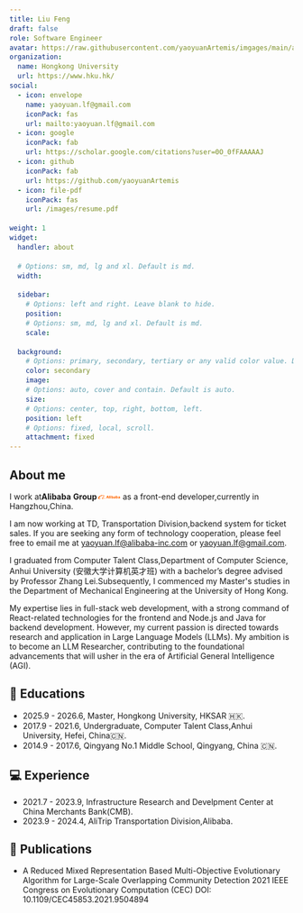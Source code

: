 ```yaml
---
title: Liu Feng
draft: false
role: Software Engineer
avatar: https://raw.githubusercontent.com/yaoyuanArtemis/imgages/main/avatar.png
organization:
  name: Hongkong University
  url: https://www.hku.hk/
social:
  - icon: envelope
    name: yaoyuan.lf@gmail.com
    iconPack: fas
    url: mailto:yaoyuan.lf@gmail.com
  - icon: google
    iconPack: fab
    url: https://scholar.google.com/citations?user=0O_0fFAAAAAJ
  - icon: github
    iconPack: fab
    url: https://github.com/yaoyuanArtemis
  - icon: file-pdf
    iconPack: fas
    url: /images/resume.pdf

weight: 1
widget:
  handler: about

  # Options: sm, md, lg and xl. Default is md.
  width:

  sidebar:
    # Options: left and right. Leave blank to hide.
    position: 
    # Options: sm, md, lg and xl. Default is md.
    scale: 
  
  background:
    # Options: primary, secondary, tertiary or any valid color value. Default is primary.
    color: secondary
    image:
    # Options: auto, cover and contain. Default is auto.
    size:
    # Options: center, top, right, bottom, left.
    position: left
    # Options: fixed, local, scroll.
    attachment: fixed
---
```


## About me

I work at<strong>Alibaba</strong> <strong>Group</strong><img src='https://raw.githubusercontent.com/yaoyuanArtemis/imgages/main/alibaba_logo.png' style='width: 3em;display: inline;margin-top:0;margin-bottom:0'> as a front-end developer,currently in Hangzhou,China.

I am now working at TD, Transportation Division,backend system for ticket sales. If you are seeking any form of technology cooperation, please feel free to email me at yaoyuan.lf@alibaba-inc.com or yaoyuan.lf@gmail.com.

I graduated from Computer Talent Class,Department of Computer Science, Anhui University (安徽大学计算机英才班) with a bachelor’s degree advised by Professor Zhang Lei.Subsequently, I commenced my Master's studies in the Department of Mechanical Engineering at the University of Hong Kong.

My expertise lies in full-stack web development, with a strong command of React-related technologies for the frontend and Node.js and Java for backend development. However, my current passion is directed towards research and application in Large Language Models (LLMs). My ambition is to become an LLM Researcher, contributing to the foundational advancements that will usher in the era of Artificial General Intelligence (AGI).

## 📖 Educations

- 2025.9 - 2026.6, Master, Hongkong University, HKSAR 🇭🇰.
- 2017.9 - 2021.6, Undergraduate, Computer Talent Class,Anhui University, Hefei, China🇨🇳.
- 2014.9 - 2017.6, Qingyang No.1 Middle School, Qingyang, China 🇨🇳.

## 💻 Experience
- 2021.7 - 2023.9, Infrastructure Research and Develpment Center at China Merchants Bank(CMB).
- 2023.9 - 2024.4, AliTrip Transportation Division,Alibaba.

## 📝 Publications
- A Reduced Mixed Representation Based Multi-Objective Evolutionary Algorithm for Large-Scale Overlapping Community Detection 2021 IEEE Congress on Evolutionary Computation (CEC) DOI: 10.1109/CEC45853.2021.9504894